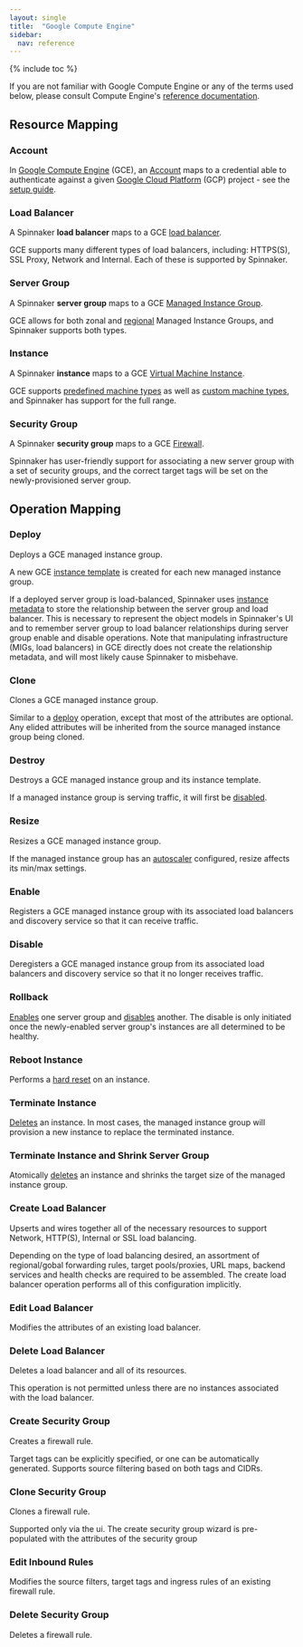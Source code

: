 ```yaml
---
layout: single
title:  "Google Compute Engine"
sidebar:
  nav: reference
---
```


{% include toc %}

If you are not familiar with Google Compute Engine or any of the terms used below, please consult
Compute Engine's [reference documentation](https://cloud.google.com/compute).

## Resource Mapping

### Account
In [Google Compute Engine](https://cloud.google.com/compute) (GCE), an [Account](/concepts/providers/#accounts)
maps to a credential able to authenticate against a given [Google Cloud Platform](https://cloud.google.com/) (GCP)
project - see the [setup guide](/setup/providers/gce).

### Load Balancer
A Spinnaker **load balancer** maps to a GCE [load balancer](https://cloud.google.com/compute/docs/load-balancing/).

GCE supports many different types of load balancers, including: HTTPS(S), SSL Proxy, Network and Internal. Each of these
is supported by Spinnaker.

### Server Group
A Spinnaker **server group** maps to a GCE
[Managed Instance Group](https://cloud.google.com/compute/docs/instance-groups/creating-groups-of-managed-instances).

GCE allows for both zonal and
[regional](https://cloud.google.com/compute/docs/instance-groups/distributing-instances-with-regional-instance-groups)
Managed Instance Groups, and Spinnaker supports both types.

### Instance
A Spinnaker **instance** maps to a GCE [Virtual Machine Instance](https://cloud.google.com/compute/docs/instances/).

GCE supports [predefined machine types](https://cloud.google.com/compute/docs/machine-types#predefined_machine_types) as
well as [custom machine types](https://cloud.google.com/compute/docs/machine-types#custom_machine_types), and Spinnaker
has support for the full range.

### Security Group
A Spinnaker **security group** maps to a GCE [Firewall](https://cloud.google.com/compute/docs/vpc/firewalls).

Spinnaker has user-friendly support for associating a new server group with a set of security groups, and the correct
target tags will be set on the newly-provisioned server group.

## Operation Mapping

### Deploy

Deploys a GCE managed instance group.

A new GCE [instance template](https://cloud.google.com/compute/docs/instance-templates) is created for each new managed
instance group.

If a deployed server group is load-balanced, Spinnaker uses [instance metadata](https://cloud.google.com/compute/docs/storing-retrieving-metadata)
to store the relationship between the server group and load balancer. This is necessary to represent the object models in Spinnaker's UI
and to remember server group to load balancer relationships during server group enable and disable operations.
Note that manipulating infrastructure (MIGs, load balancers) in GCE directly does not create the relationship metadata, and will most likely cause
Spinnaker to misbehave.

### Clone

Clones a GCE managed instance group.

Similar to a [deploy](#deploy) operation, except that most of the attributes are optional. Any elided attributes will be
inherited from the source managed instance group being cloned.

### Destroy

Destroys a GCE managed instance group and its instance template.

If a managed instance group is serving traffic, it will first be [disabled](#disable).

### Resize

Resizes a GCE managed instance group.

If the managed instance group has an [autoscaler](https://cloud.google.com/compute/docs/autoscaler/) configured, resize
affects its min/max settings.

### Enable

Registers a GCE managed instance group with its associated load balancers and discovery service so that it can receive
traffic.

### Disable

Deregisters a GCE managed instance group from its associated load balancers and discovery service so that it no longer
receives traffic.

### Rollback

[Enables](#enable) one server group and [disables](#disable) another. The disable is only initiated once the
newly-enabled server group's instances are all determined to be healthy.

### Reboot Instance

Performs a [hard reset](https://cloud.google.com/compute/docs/instances/restarting-an-instance) on an instance.

### Terminate Instance

[Deletes](https://cloud.google.com/compute/docs/instances/stopping-or-deleting-an-instance#delete_an_instance) an
instance. In most cases, the managed instance group will provision a new instance to replace the terminated instance.

### Terminate Instance and Shrink Server Group

Atomically [deletes](https://cloud.google.com/sdk/gcloud/reference/compute/instance-groups/managed/delete-instances) an
instance and shrinks the target size of the managed instance group.

### Create Load Balancer

Upserts and wires together all of the necessary resources to support Network, HTTP(S), Internal or SSL load balancing.

Depending on the type of load balancing desired, an assortment of regional/gobal forwarding rules, target pools/proxies,
URL maps, backend services and health checks are required to be assembled. The create load balancer operation performs all of this configuration implicitly.

### Edit Load Balancer

Modifies the attributes of an existing load balancer.

### Delete Load Balancer

Deletes a load balancer and all of its resources.

This operation is not permitted unless there are no instances associated with the load balancer.

### Create Security Group

Creates a firewall rule.

Target tags can be explicitly specified, or one can be automatically generated. Supports source filtering based on both
tags and CIDRs.

### Clone Security Group

Clones a firewall rule.

Supported only via the ui. The create security group wizard is pre-populated with the attributes of the security group

### Edit Inbound Rules

Modifies the source filters, target tags and ingress rules of an existing firewall rule.

### Delete Security Group

Deletes a firewall rule.
